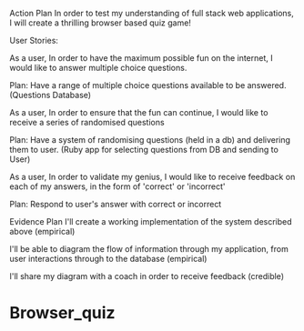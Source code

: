 Action Plan
In order to test my understanding of full stack web applications, I will create a thrilling browser based quiz game!

User Stories:

As a user,
In order to have the maximum possible fun on the internet,
I would like to answer multiple choice questions.

Plan: Have a range of multiple choice questions available to be answered. (Questions Database)

As a user,
In order to ensure that the fun can continue,
I would like to receive a series of randomised questions

Plan: Have a system of randomising questions (held in a db) and delivering them to user.
(Ruby app for selecting questions from DB and sending to User)

As a user,
In order to validate my genius,
I would like to receive feedback on each of my answers, in the form of 'correct' or 'incorrect'

Plan: Respond to user's answer with correct or incorrect

Evidence Plan
I'll create a working implementation of the system described above (empirical)

I'll be able to diagram the flow of information through my application, from user interactions through to the database (empirical)

I'll share my diagram with a coach in order to receive feedback (credible)
# Browser_quiz
